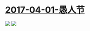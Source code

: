 # [2017-04-01-愚人节](http://www.bilibili.com/blackboard/activity-foolsday2017-m.html)
![](https://bilicover2017.github.io/Android/2017-04-01-愚人节.jpg)
![](https://bilicover2017.github.io/PC/2017.04-01.jpg)
